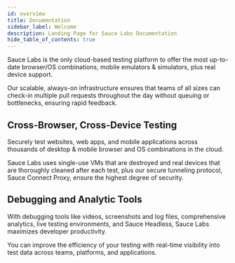 ```yaml
---
id: overview
title: Documentation
sidebar_label: Welcome
description: Landing Page for Sauce Labs Documentation
hide_table_of_contents: true
---
```


Sauce Labs is the only cloud-based testing platform to offer the most up-to-date browser/OS combinations, mobile emulators & simulators, plus real device support.

Our scalable, always-on infrastructure ensures that teams of all sizes can check-in multiple pull requests throughout the day without queuing or bottlenecks, ensuring rapid feedback.

## Cross-Browser, Cross-Device Testing
Securely test websites, web apps, and mobile applications across thousands of desktop & mobile browser and OS combinations in the cloud.

Sauce Labs uses single-use VMs that are destroyed and real devices that are thoroughly cleaned after each test, plus our secure tunneling protocol, Sauce Connect Proxy, ensure the highest degree of security.

## Debugging and Analytic Tools

With debugging tools like videos, screenshots and log files, comprehensive analytics, live testing environments, and Sauce Headless, Sauce Labs maximizes developer productivity.

You can improve the efficiency of your testing with real-time visibility into test data across teams, platforms, and applications.
